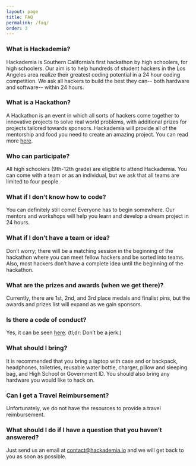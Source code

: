 ```yaml
---
layout: page
title: FAQ
permalink: /faq/
order: 3
---
```


### What is Hackademia?
Hackademia is Southern California’s first hackathon by high schoolers, for high schoolers. Our aim is to help hundreds of student hackers in the Los Angeles area realize their greatest coding potential in a 24 hour coding competition. We ask all hackers to build the best they can-- both hardware and software-- within 24 hours.

### What is a Hackathon?
A Hackathon is an event in which all sorts of hackers come together to innovative projects to solve real world problems, with additional prizes for projects tailored towards sponsors. Hackademia will provide all of the mentorship and food you need to create an amazing project. You can read more [here](https://medium.com/hackathons-anonymous/wtf-is-a-hackathon-92668579601).

### Who can participate?
All high schoolers (9th-12th grade) are eligible to attend Hackademia. You can come with a team or as an individual, but we ask that all teams are limited to four people.

### What if I don’t know how to code?
You can definitely still come! Everyone has to begin somewhere. Our mentors and workshops will help you learn and develop a dream project in 24 hours.

### What if I don’t have a team or idea?
Don’t worry; there will be a matching session in the beginning of the hackathon where you can meet fellow hackers and be sorted into teams. Also, most hackers don’t have a complete idea until the beginning of the hackathon.

### What are the prizes and awards (when we get there)?
Currently, there are 1st, 2nd, and 3rd place medals and finalist pins, but the awards and prizes list will expand as we gain sponsors.

### Is there a code of conduct?
Yes, it can be seen [here](https://static.mlh.io/docs/mlh-code-of-conduct.pdf). (tl;dr: Don’t be a jerk.)

### What should I bring?
It is recommended that you bring a laptop with case and or backpack, headphones, toiletries, reusable water bottle, charger, pillow and sleeping bag, and High School or Government ID. You should also bring any hardware you would like to hack on.

### Can I get a Travel Reimbursement?
Unfortunately, we do not have the resources to provide a travel reimbursement.

### What should I do if I have a question that you haven’t answered?
Just send us an email at [contact@hackademia.io](mailto:contact@hackademia.io) and we will get back to you as soon as possible.

